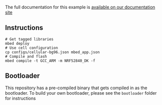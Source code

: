 The full documentation for this example is [available on our documentation site](https://cloud.mbed.com/docs/current/connecting/device-management-client-tutorials.html)

## Instructions

```
# Get tagged libraries
mbed deploy
# Use cell configuration
cp configs/cellular-bg96.json mbed_app.json
# Compile and flash
mbed compile -t GCC_ARM -m NRF52840_DK -f
```

## Bootloader

This repository has a pre-compiled binary that gets compiled in as the bootloader. To build your own bootloader, please see the `bootloader` folder for instructions